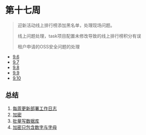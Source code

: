 # 第十七周

> 迎新活动线上排行榜添加黑名单，处理现场问题。
>
> 线上问题处理，task项目配置未修改导致的线上排行榜积分有误
>
> 租户申请的OSS安全问题的处理

- [9.6](9.6.md)
- [9.7](9.7.md)
- [9.8](9.8.md)
- [9.9](9.9.md)
- [9.10](9.10.md)

## 总结

1. [每周更新部署工作日志](9.6.md#每周更新部署工作日志)
2. [加密](https://blog.csdn.net/theUncle/article/details/100156976)
3. [批量写数据库](https://blog.csdn.net/u010253246/article/details/115752049)
4. [加密只包含数字与字母](9.9.md#OSS部分手机号有问题)

